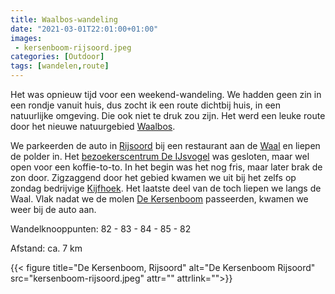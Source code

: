 ```yaml
---
title: Waalbos-wandeling
date: "2021-03-01T22:01:00+01:00"
images:
 - kersenboom-rijsoord.jpeg
categories: [Outdoor]
tags: [wandelen,route]
---
```

Het was opnieuw tijd voor een weekend-wandeling. We hadden geen zin in een rondje vanuit huis, dus zocht ik een route dichtbij huis, in een natuurlijke omgeving. Die ook niet te druk zou zijn. Het werd een leuke route door het nieuwe natuurgebied [Waalbos](https://onswaalbos.nl/).


We parkeerden de auto in [Rijsoord](https://nl.wikipedia.org/wiki/Rijsoord) bij een restaurant aan de [Waal](https://nl.wikipedia.org/wiki/Waal_(IJsselmonde)) en liepen de polder in. Het [bezoekerscentrum De IJsvogel](https://www.bezoekerscentrumwaalbos.nl/) was gesloten, maar wel open voor een koffie-to-to. In het begin was het nog fris, maar later brak de zon door. Zigzaggend door het gebied kwamen we uit bij het zelfs op zondag bedrijvige [Kijfhoek](https://nl.wikipedia.org/wiki/Kijfhoek_(rangeerterrein)). Het laatste deel van de toch liepen we langs de Waal. Vlak nadat we de molen [De Kersenboom](https://nl.wikipedia.org/wiki/De_Kersenboom) passeerden, kwamen we weer bij de auto aan.

Wandelknooppunten: 82 - 83 - 84 - 85 - 82

Afstand: ca. 7 km

{{< figure title="De Kersenboom, Rijsoord" alt="De Kersenboom Rijsoord" src="kersenboom-rijsoord.jpeg" attr="" attrlink="">}}